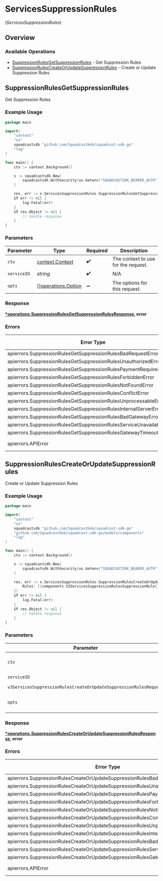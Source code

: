 # ServicesSuppressionRules
(*ServicesSuppressionRules*)

## Overview

### Available Operations

* [SuppressionRulesGetSuppressionRules](#suppressionrulesgetsuppressionrules) - Get Suppression Rules
* [SuppressionRulesCreateOrUpdateSuppressionRules](#suppressionrulescreateorupdatesuppressionrules) - Create or Update Suppression Rules

## SuppressionRulesGetSuppressionRules

Get Suppression Rules

### Example Usage

<!-- UsageSnippet language="go" operationID="SuppressionRules_getSuppressionRules" method="get" path="/v3/services/{serviceID}/suppression-rules" -->
```go
package main

import(
	"context"
	"os"
	squadcastsdk "github.com/SquadcastHub/squadcast-sdk-go"
	"log"
)

func main() {
    ctx := context.Background()

    s := squadcastsdk.New(
        squadcastsdk.WithSecurity(os.Getenv("SQUADCASTSDK_BEARER_AUTH")),
    )

    res, err := s.ServicesSuppressionRules.SuppressionRulesGetSuppressionRules(ctx, "<id>")
    if err != nil {
        log.Fatal(err)
    }
    if res.Object != nil {
        // handle response
    }
}
```

### Parameters

| Parameter                                                | Type                                                     | Required                                                 | Description                                              |
| -------------------------------------------------------- | -------------------------------------------------------- | -------------------------------------------------------- | -------------------------------------------------------- |
| `ctx`                                                    | [context.Context](https://pkg.go.dev/context#Context)    | :heavy_check_mark:                                       | The context to use for the request.                      |
| `serviceID`                                              | *string*                                                 | :heavy_check_mark:                                       | N/A                                                      |
| `opts`                                                   | [][operations.Option](../../models/operations/option.md) | :heavy_minus_sign:                                       | The options for this request.                            |

### Response

**[*operations.SuppressionRulesGetSuppressionRulesResponse](../../models/operations/suppressionrulesgetsuppressionrulesresponse.md), error**

### Errors

| Error Type                                                            | Status Code                                                           | Content Type                                                          |
| --------------------------------------------------------------------- | --------------------------------------------------------------------- | --------------------------------------------------------------------- |
| apierrors.SuppressionRulesGetSuppressionRulesBadRequestError          | 400                                                                   | application/json                                                      |
| apierrors.SuppressionRulesGetSuppressionRulesUnauthorizedError        | 401                                                                   | application/json                                                      |
| apierrors.SuppressionRulesGetSuppressionRulesPaymentRequiredError     | 402                                                                   | application/json                                                      |
| apierrors.SuppressionRulesGetSuppressionRulesForbiddenError           | 403                                                                   | application/json                                                      |
| apierrors.SuppressionRulesGetSuppressionRulesNotFoundError            | 404                                                                   | application/json                                                      |
| apierrors.SuppressionRulesGetSuppressionRulesConflictError            | 409                                                                   | application/json                                                      |
| apierrors.SuppressionRulesGetSuppressionRulesUnprocessableEntityError | 422                                                                   | application/json                                                      |
| apierrors.SuppressionRulesGetSuppressionRulesInternalServerError      | 500                                                                   | application/json                                                      |
| apierrors.SuppressionRulesGetSuppressionRulesBadGatewayError          | 502                                                                   | application/json                                                      |
| apierrors.SuppressionRulesGetSuppressionRulesServiceUnavailableError  | 503                                                                   | application/json                                                      |
| apierrors.SuppressionRulesGetSuppressionRulesGatewayTimeoutError      | 504                                                                   | application/json                                                      |
| apierrors.APIError                                                    | 4XX, 5XX                                                              | \*/\*                                                                 |

## SuppressionRulesCreateOrUpdateSuppressionRules

Create or Update Suppression Rules

### Example Usage

<!-- UsageSnippet language="go" operationID="SuppressionRules_createOrUpdateSuppressionRules" method="post" path="/v3/services/{serviceID}/suppression-rules" -->
```go
package main

import(
	"context"
	"os"
	squadcastsdk "github.com/SquadcastHub/squadcast-sdk-go"
	"github.com/SquadcastHub/squadcast-sdk-go/models/components"
	"log"
)

func main() {
    ctx := context.Background()

    s := squadcastsdk.New(
        squadcastsdk.WithSecurity(os.Getenv("SQUADCASTSDK_BEARER_AUTH")),
    )

    res, err := s.ServicesSuppressionRules.SuppressionRulesCreateOrUpdateSuppressionRules(ctx, "<id>", components.V3ServicesSuppressionRulesCreateOrUpdateSuppressionRulesRequest{
        Rules: []components.V3ServicesSuppressionRulesSuppressionRule{},
    })
    if err != nil {
        log.Fatal(err)
    }
    if res.Object != nil {
        // handle response
    }
}
```

### Parameters

| Parameter                                                                                                                                                                | Type                                                                                                                                                                     | Required                                                                                                                                                                 | Description                                                                                                                                                              |
| ------------------------------------------------------------------------------------------------------------------------------------------------------------------------ | ------------------------------------------------------------------------------------------------------------------------------------------------------------------------ | ------------------------------------------------------------------------------------------------------------------------------------------------------------------------ | ------------------------------------------------------------------------------------------------------------------------------------------------------------------------ |
| `ctx`                                                                                                                                                                    | [context.Context](https://pkg.go.dev/context#Context)                                                                                                                    | :heavy_check_mark:                                                                                                                                                       | The context to use for the request.                                                                                                                                      |
| `serviceID`                                                                                                                                                              | *string*                                                                                                                                                                 | :heavy_check_mark:                                                                                                                                                       | N/A                                                                                                                                                                      |
| `v3ServicesSuppressionRulesCreateOrUpdateSuppressionRulesRequest`                                                                                                        | [components.V3ServicesSuppressionRulesCreateOrUpdateSuppressionRulesRequest](../../models/components/v3servicessuppressionrulescreateorupdatesuppressionrulesrequest.md) | :heavy_check_mark:                                                                                                                                                       | N/A                                                                                                                                                                      |
| `opts`                                                                                                                                                                   | [][operations.Option](../../models/operations/option.md)                                                                                                                 | :heavy_minus_sign:                                                                                                                                                       | The options for this request.                                                                                                                                            |

### Response

**[*operations.SuppressionRulesCreateOrUpdateSuppressionRulesResponse](../../models/operations/suppressionrulescreateorupdatesuppressionrulesresponse.md), error**

### Errors

| Error Type                                                                       | Status Code                                                                      | Content Type                                                                     |
| -------------------------------------------------------------------------------- | -------------------------------------------------------------------------------- | -------------------------------------------------------------------------------- |
| apierrors.SuppressionRulesCreateOrUpdateSuppressionRulesBadRequestError          | 400                                                                              | application/json                                                                 |
| apierrors.SuppressionRulesCreateOrUpdateSuppressionRulesUnauthorizedError        | 401                                                                              | application/json                                                                 |
| apierrors.SuppressionRulesCreateOrUpdateSuppressionRulesPaymentRequiredError     | 402                                                                              | application/json                                                                 |
| apierrors.SuppressionRulesCreateOrUpdateSuppressionRulesForbiddenError           | 403                                                                              | application/json                                                                 |
| apierrors.SuppressionRulesCreateOrUpdateSuppressionRulesNotFoundError            | 404                                                                              | application/json                                                                 |
| apierrors.SuppressionRulesCreateOrUpdateSuppressionRulesConflictError            | 409                                                                              | application/json                                                                 |
| apierrors.SuppressionRulesCreateOrUpdateSuppressionRulesUnprocessableEntityError | 422                                                                              | application/json                                                                 |
| apierrors.SuppressionRulesCreateOrUpdateSuppressionRulesInternalServerError      | 500                                                                              | application/json                                                                 |
| apierrors.SuppressionRulesCreateOrUpdateSuppressionRulesBadGatewayError          | 502                                                                              | application/json                                                                 |
| apierrors.SuppressionRulesCreateOrUpdateSuppressionRulesServiceUnavailableError  | 503                                                                              | application/json                                                                 |
| apierrors.SuppressionRulesCreateOrUpdateSuppressionRulesGatewayTimeoutError      | 504                                                                              | application/json                                                                 |
| apierrors.APIError                                                               | 4XX, 5XX                                                                         | \*/\*                                                                            |